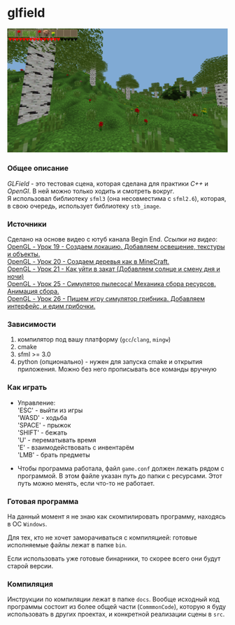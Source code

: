 # glfield

![Screenshot](screenshots/screenshot-2.png)

### Общее описание
*GLField* - это тестовая сцена, которая сделана для практики *C++* и *OpenGl*. В ней можно только ходить и смотреть вокруг.  
Я использовал библиотеку `sfml3` (она несовместима с `sfml2.6`), которая, в свою очередь, использует библиотеку `stb_image`.
### Источники
Сделано на основе видео с ютуб канала Begin End. *Ссылки на видео*:  
[OpenGL - Урок 19 - Создаем локацию. Добавляем освещение, текстуры и объекты.](https://www.youtube.com/watch?v=2CVDOGXUsvQ&pp=ygUSMTkg0YPRgNC-0Logb3Blbmds)  
[OpenGL - Урок 20 - Создаем деревья как в MineCraft.](https://www.youtube.com/watch?v=wquSuybNWBw)  
[OpenGL - Урок 21 - Как уйти в закат (Добавляем солнце и смену дня и ночи)](http://www.youtube.com/watch?v=6lnibnDBWSM)  
[OpenGL - Урок 25 - Симулятор пылесоса! Механика сбора ресурсов. Анимация сбора.](https://www.youtube.com/watch?v=nIdb1hhu1lg)  
[OpenGL - Урок 26 - Пишем игру симулятор грибника. Добавляем интерфейс, и едим грибочки.](https://www.youtube.com/watch?v=wuMT4uk51-Y)  

### Зависимости
1. компилятор под вашу платформу (`gcc`/`clang`, `mingw`)
2. cmake
3. sfml >= 3.0
4. python (опционально) - нужен для запуска cmake и открытия приложения. Можно без него прописывать все команды вручную

### Как играть
- Управление:  
'ESC' - выйти из игры  
'WASD' - ходьба   
'SPACE' - прыжок  
'SHIFT' - бежать  
'U' - перематывать время  
'E' - взаимодействовать с инвентарём  
'LMB' - брать предметы  

- Чтобы программа работала, файл `game.conf` должен лежать рядом с программой. В этом файле указан путь до папки с ресурсами. Этот путь можно менять, если что-то не работает.

### Готовая программа 

На данный момент я не знаю как скомпилировать программу, находясь в ОС `Windows`.  

Для тех, кто не хочет заморачиваться с компиляцией: готовые исполняемые файлы лежат в папке `bin`.  

Если использовать уже готовые бинарники, то скорее всего они будут старой версии.

### Компиляция

Инструкции по компиляции лежат в папке `docs`. Вообще исходный код программы состоит из более общей части (`CommmonCode`), которую я буду использовать в других проектах, и конкретной реализации сцены в `src`.

